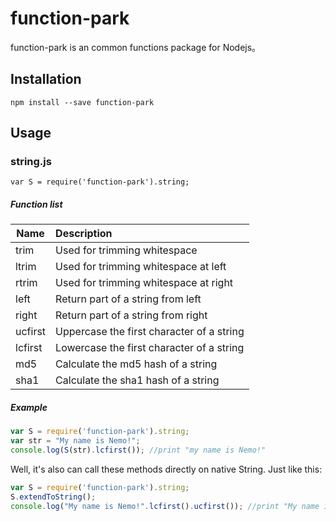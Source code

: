 function-park
=====

function-park is an common functions package for Nodejs。

## Installation

	npm install --save function-park

## Usage

### string.js

	var S = require('function-park').string;
	
##### Function list

| Name        | Description     |
| ----------- |:--------------- |
| trim        | Used for trimming whitespace |
| ltrim       | Used for trimming whitespace at left |
| rtrim       | Used for trimming whitespace at right |
| left        | Return part of a string from left |
| right       | Return part of a string from right |
| ucfirst     | Uppercase the first character of a string |
| lcfirst     | Lowercase the first character of a string |
| md5         | Calculate the md5 hash of a string |
| sha1        | Calculate the sha1 hash of a string |

##### Example

```javascript
var S = require('function-park').string;
var str = "My name is Nemo!";
console.log(S(str).lcfirst()); //print "my name is Nemo!"
```

Well, it's also can call these methods directly on native String. Just like this:

```javascript
var S = require('function-park').string;
S.extendToString();
console.log("My name is Nemo!".lcfirst().ucfirst()); //print "My name is Nemo!"
```

